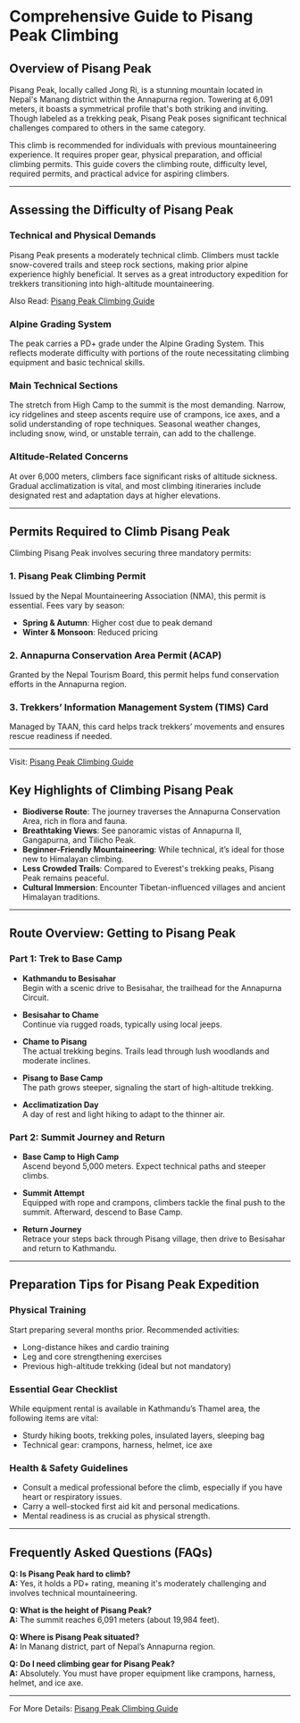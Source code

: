 # Comprehensive Guide to Pisang Peak Climbing

## Overview of Pisang Peak

Pisang Peak, locally called Jong Ri, is a stunning mountain located in Nepal's Manang district within the Annapurna region. Towering at 6,091 meters, it boasts a symmetrical profile that's both striking and inviting. Though labeled as a trekking peak, Pisang Peak poses significant technical challenges compared to others in the same category.

This climb is recommended for individuals with previous mountaineering experience. It requires proper gear, physical preparation, and official climbing permits. This guide covers the climbing route, difficulty level, required permits, and practical advice for aspiring climbers.

---

## Assessing the Difficulty of Pisang Peak

### Technical and Physical Demands

Pisang Peak presents a moderately technical climb. Climbers must tackle snow-covered trails and steep rock sections, making prior alpine experience highly beneficial. It serves as a great introductory expedition for trekkers transitioning into high-altitude mountaineering.

Also Read: [Pisang Peak Climbing Guide](https://www.gorkhatravel.com/blog/pisang-peak-climbing-guide)

### Alpine Grading System

The peak carries a PD+ grade under the Alpine Grading System. This reflects moderate difficulty with portions of the route necessitating climbing equipment and basic technical skills.

### Main Technical Sections

The stretch from High Camp to the summit is the most demanding. Narrow, icy ridgelines and steep ascents require use of crampons, ice axes, and a solid understanding of rope techniques. Seasonal weather changes, including snow, wind, or unstable terrain, can add to the challenge.

### Altitude-Related Concerns

At over 6,000 meters, climbers face significant risks of altitude sickness. Gradual acclimatization is vital, and most climbing itineraries include designated rest and adaptation days at higher elevations.

---

## Permits Required to Climb Pisang Peak

Climbing Pisang Peak involves securing three mandatory permits:

### 1. Pisang Peak Climbing Permit

Issued by the Nepal Mountaineering Association (NMA), this permit is essential. Fees vary by season:
- **Spring & Autumn**: Higher cost due to peak demand
- **Winter & Monsoon**: Reduced pricing

### 2. Annapurna Conservation Area Permit (ACAP)

Granted by the Nepal Tourism Board, this permit helps fund conservation efforts in the Annapurna region.

### 3. Trekkers’ Information Management System (TIMS) Card

Managed by TAAN, this card helps track trekkers’ movements and ensures rescue readiness if needed.

---

Visit: [Pisang Peak Climbing Guide](https://www.gorkhatravel.com/blog/pisang-peak-climbing-guide)


## Key Highlights of Climbing Pisang Peak

- **Biodiverse Route**: The journey traverses the Annapurna Conservation Area, rich in flora and fauna.
- **Breathtaking Views**: See panoramic vistas of Annapurna II, Gangapurna, and Tilicho Peak.
- **Beginner-Friendly Mountaineering**: While technical, it’s ideal for those new to Himalayan climbing.
- **Less Crowded Trails**: Compared to Everest's trekking peaks, Pisang Peak remains peaceful.
- **Cultural Immersion**: Encounter Tibetan-influenced villages and ancient Himalayan traditions.

---

## Route Overview: Getting to Pisang Peak

### Part 1: Trek to Base Camp

- **Kathmandu to Besisahar**  
  Begin with a scenic drive to Besisahar, the trailhead for the Annapurna Circuit.

- **Besisahar to Chame**  
  Continue via rugged roads, typically using local jeeps.

- **Chame to Pisang**  
  The actual trekking begins. Trails lead through lush woodlands and moderate inclines.

- **Pisang to Base Camp**  
  The path grows steeper, signaling the start of high-altitude trekking.

- **Acclimatization Day**  
  A day of rest and light hiking to adapt to the thinner air.

### Part 2: Summit Journey and Return

- **Base Camp to High Camp**  
  Ascend beyond 5,000 meters. Expect technical paths and steeper climbs.

- **Summit Attempt**  
  Equipped with rope and crampons, climbers tackle the final push to the summit. Afterward, descend to Base Camp.

- **Return Journey**  
  Retrace your steps back through Pisang village, then drive to Besisahar and return to Kathmandu.

---

## Preparation Tips for Pisang Peak Expedition

### Physical Training

Start preparing several months prior. Recommended activities:
- Long-distance hikes and cardio training
- Leg and core strengthening exercises
- Previous high-altitude trekking (ideal but not mandatory)

### Essential Gear Checklist

While equipment rental is available in Kathmandu’s Thamel area, the following items are vital:
- Sturdy hiking boots, trekking poles, insulated layers, sleeping bag
- Technical gear: crampons, harness, helmet, ice axe

### Health & Safety Guidelines

- Consult a medical professional before the climb, especially if you have heart or respiratory issues.
- Carry a well-stocked first aid kit and personal medications.
- Mental readiness is as crucial as physical strength.

---

## Frequently Asked Questions (FAQs)

**Q: Is Pisang Peak hard to climb?**  
**A:** Yes, it holds a PD+ rating, meaning it's moderately challenging and involves technical mountaineering.

**Q: What is the height of Pisang Peak?**  
**A:** The summit reaches 6,091 meters (about 19,984 feet).

**Q: Where is Pisang Peak situated?**  
**A:** In Manang district, part of Nepal’s Annapurna region.

**Q: Do I need climbing gear for Pisang Peak?**  
**A:** Absolutely. You must have proper equipment like crampons, harness, helmet, and ice axe.

---
For More Details: [Pisang Peak Climbing Guide](https://www.gorkhatravel.com/blog/pisang-peak-climbing-guide)
